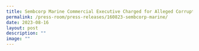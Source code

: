```yaml
---
title: Sembcorp Marine Commercial Executive Charged for Alleged Corruption Offences
permalink: /press-room/press-releases/160823-sembcorp-marine/
date: 2023-08-16
layout: post
description: ""
image: ""
---
```

